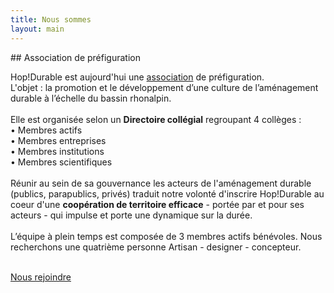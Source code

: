 ```yaml
---
title: Nous sommes
layout: main
---
```

<div class="section_content" markdown="1">
## Association de préfiguration  

Hop!Durable est aujourd'hui une [association](http://www.journal-officiel.gouv.fr/publications/assoc/pdf/2016/0040/JOAFE_PDF_Unitaire_20160040_00728.pdf) de préfiguration.  
L'objet : la promotion et le développement d’une culture de l’aménagement durable à l’échelle du bassin rhonalpin.  
<br>
Elle est organisée selon un **Directoire collégial** regroupant 4 collèges :
<br>
• Membres actifs  
• Membres entreprises  
• Membres institutions  
• Membres scientifiques  
<br>
Réunir au sein de sa gouvernance les acteurs de l'aménagement durable (publics, parapublics, privés) traduit notre volonté d'inscrire Hop!Durable au coeur d'une **coopération de territoire efficace** - portée par et pour ses acteurs - qui impulse et porte une dynamique sur la durée.  
<br>
L’équipe à plein temps est composée de 3 membres actifs bénévoles.
Nous recherchons une quatrième personne Artisan - designer - concepteur.

<br>
  <a href="offre-artisan-designer.html" class="button">Nous rejoindre</a>
</div>
